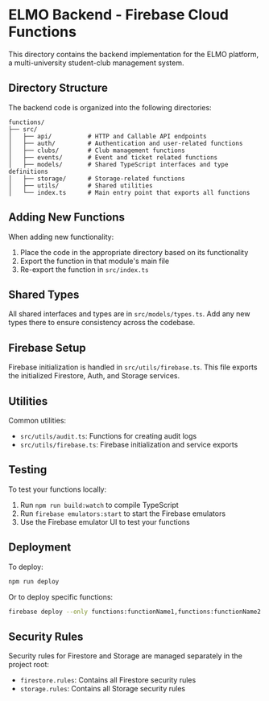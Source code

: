 # ELMO Backend - Firebase Cloud Functions

This directory contains the backend implementation for the ELMO platform, a multi-university student-club management system.

## Directory Structure

The backend code is organized into the following directories:

```
functions/
├── src/
│   ├── api/          # HTTP and Callable API endpoints
│   ├── auth/         # Authentication and user-related functions
│   ├── clubs/        # Club management functions
│   ├── events/       # Event and ticket related functions
│   ├── models/       # Shared TypeScript interfaces and type definitions
│   ├── storage/      # Storage-related functions
│   ├── utils/        # Shared utilities
│   └── index.ts      # Main entry point that exports all functions
```

## Adding New Functions

When adding new functionality:

1. Place the code in the appropriate directory based on its functionality
2. Export the function in that module's main file
3. Re-export the function in `src/index.ts`

## Shared Types

All shared interfaces and types are in `src/models/types.ts`. Add any new types there to ensure consistency across the codebase.

## Firebase Setup

Firebase initialization is handled in `src/utils/firebase.ts`. This file exports the initialized Firestore, Auth, and Storage services.

## Utilities

Common utilities:
- `src/utils/audit.ts`: Functions for creating audit logs
- `src/utils/firebase.ts`: Firebase initialization and service exports

## Testing

To test your functions locally:
1. Run `npm run build:watch` to compile TypeScript
2. Run `firebase emulators:start` to start the Firebase emulators
3. Use the Firebase emulator UI to test your functions

## Deployment

To deploy:
```bash
npm run deploy
```

Or to deploy specific functions:
```bash
firebase deploy --only functions:functionName1,functions:functionName2
```

## Security Rules

Security rules for Firestore and Storage are managed separately in the project root:
- `firestore.rules`: Contains all Firestore security rules
- `storage.rules`: Contains all Storage security rules
